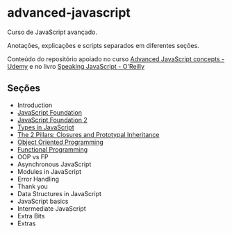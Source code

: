 # advanced-javascript
Curso de JavaScript avançado.

Anotações, explicações e scripts separados em diferentes seções.

Conteúdo do repositório apoiado no curso [Advanced JavaScript concepts - Udemy](https://www.udemy.com/course/advanced-javascript-concepts/) e no livro
[Speaking JavaScript - O'Reilly](https://learning.oreilly.com/library/view/speaking-javascript/9781449365028/)

## Seções
* Introduction
* [JavaScript Foundation](javascript-foundation)
* [JavaScript Foundation 2](javascript-foundation-2)
* [Types in JavaScript](types)
* [The 2 Pillars: Closures and Prototypal Inheritance](closures)
* [Object Oriented Programming](oop)
* [Functional Programming](functional-programming)
* OOP vs FP
* Asynchronous JavaScript
* Modules in JavaScript
* Error Handling
* Thank you
* Data Structures in JavaScript
* JavaScript basics
* Intermediate JavaScript
* Extra Bits
* Extras
